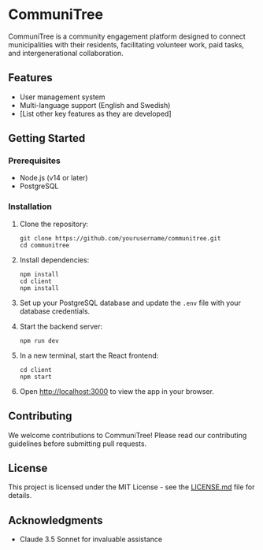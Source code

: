 # CommuniTree

CommuniTree is a community engagement platform designed to connect municipalities with their residents, facilitating volunteer work, paid tasks, and intergenerational collaboration.

## Features

- User management system
- Multi-language support (English and Swedish)
- [List other key features as they are developed]

## Getting Started

### Prerequisites

- Node.js (v14 or later)
- PostgreSQL

### Installation

1. Clone the repository:
   ```
   git clone https://github.com/yourusername/communitree.git
   cd communitree
   ```

2. Install dependencies:
   ```
   npm install
   cd client
   npm install
   ```

3. Set up your PostgreSQL database and update the `.env` file with your database credentials.

4. Start the backend server:
   ```
   npm run dev
   ```

5. In a new terminal, start the React frontend:
   ```
   cd client
   npm start
   ```

6. Open [http://localhost:3000](http://localhost:3000) to view the app in your browser.

## Contributing

We welcome contributions to CommuniTree! Please read our contributing guidelines before submitting pull requests.

## License

This project is licensed under the MIT License - see the [LICENSE.md](LICENSE.md) file for details.

## Acknowledgments

- Claude 3.5 Sonnet for invaluable assistance

